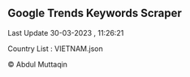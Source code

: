 

## Google Trends Keywords Scraper 
 
Last Update 30-03-2023 , 11:26:21

Country List :
VIETNAM.json



© Abdul Muttaqin 
